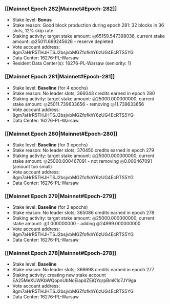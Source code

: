 ### [[Mainnet Epoch 282|Mainnet#Epoch-282]]
* Stake level: **Bonus**
* Stake reason: Good block production during epoch 281: 32 blocks in 36 slots, 12% skip rate
* Staking activity: target stake amount: ◎65159.547398036, current stake amount: ◎25011.669245626 - reserve depleted
* Vote account address: 8gm7aHrR5THJHTSJ2bsjvbMGZfofkhY6zUG4EcRTS5YG
* Data Center: 16276-PL-Warsaw
* Resident Data Center(s): 16276-PL-Warsaw (seniority: 1)
### [[Mainnet Epoch 281|Mainnet#Epoch-281]]
* Stake level: **Baseline** (for 4 epochs)
* Stake reason: No leader slots; 366043 credits earned in epoch 280
* Staking activity: target stake amount: ◎25000.000000000, current stake amount: ◎25011.739633656 - removing ◎11.739633656
* Vote account address: 8gm7aHrR5THJHTSJ2bsjvbMGZfofkhY6zUG4EcRTS5YG
* Data Center: 16276-PL-Warsaw
### [[Mainnet Epoch 280|Mainnet#Epoch-280]]
* Stake level: **Baseline** (for 3 epochs)
* Stake reason: No leader slots; 370450 credits earned in epoch 279
* Staking activity: target stake amount: ◎25000.000000000, current stake amount: ◎25000.000467091 - not removing ◎0.000467091 (amount too small)
* Vote account address: 8gm7aHrR5THJHTSJ2bsjvbMGZfofkhY6zUG4EcRTS5YG
* Data Center: 16276-PL-Warsaw
### [[Mainnet Epoch 279|Mainnet#Epoch-279]]
* Stake level: **Baseline** (for 2 epochs)
* Stake reason: No leader slots; 365086 credits earned in epoch 278
* Staking activity: target stake amount: ◎25000.000000000, current stake amount: ◎1.000000000 - adding ◎24999.000000000
* Vote account address: 8gm7aHrR5THJHTSJ2bsjvbMGZfofkhY6zUG4EcRTS5YG
* Data Center: 16276-PL-Warsaw
### [[Mainnet Epoch 278|Mainnet#Epoch-278]]
* Stake level: **Baseline**
* Stake reason: No leader slots; 366698 credits earned in epoch 277
* Staking activity: creating new stake account EA25MeXUWKbWQopnUbNoEiapdZEiQYqrpBmK1c7JY9ga
* Vote account address: 8gm7aHrR5THJHTSJ2bsjvbMGZfofkhY6zUG4EcRTS5YG
* Data Center: 16276-PL-Warsaw